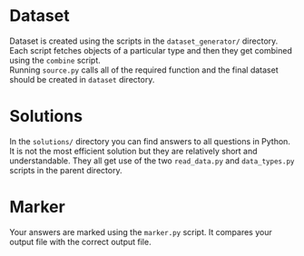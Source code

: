 # Dataset
Dataset is created using the scripts in the `dataset_generator/` directory. Each script fetches objects of a particular type and then they get combined using the `combine` script.  
Running `source.py` calls all of the required function and the final dataset should be created in `dataset` directory.  


# Solutions
In the `solutions/` directory you can find answers to all questions in Python. It is not the most efficient solution but they are relatively short and understandable. They all get use of the two `read_data.py` and `data_types.py` scripts in the parent directory.  

# Marker
Your answers are marked using the `marker.py` script. It compares your output file with the correct output file.

